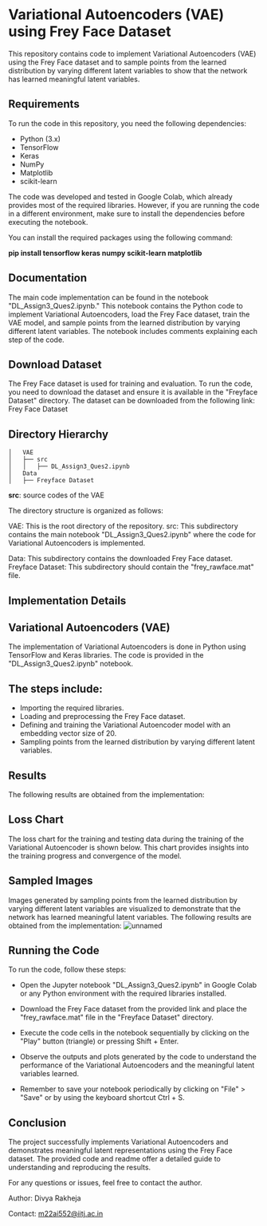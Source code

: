 # **Variational Autoencoders (VAE) using Frey Face Dataset**
This repository contains code to implement Variational Autoencoders (VAE) using the Frey Face dataset and to sample points from the learned distribution by varying different latent variables to show that the network has learned meaningful latent variables.

## Requirements
To run the code in this repository, you need the following dependencies:

- Python (3.x)
- TensorFlow
- Keras
- NumPy
- Matplotlib
- scikit-learn

The code was developed and tested in Google Colab, which already provides most of the required libraries. However, if you are running the code in a different environment, make sure to install the dependencies before executing the notebook.

You can install the required packages using the following command:

**pip install tensorflow keras numpy scikit-learn matplotlib**

## Documentation
The main code implementation can be found in the notebook "DL_Assign3_Ques2.ipynb." This notebook contains the Python code to implement Variational Autoencoders, load the Frey Face dataset, train the VAE model, and sample points from the learned distribution by varying different latent variables. The notebook includes comments explaining each step of the code.

## Download Dataset
The Frey Face dataset is used for training and evaluation. To run the code, you need to download the dataset and ensure it is available in the "Freyface Dataset" directory. The dataset can be downloaded from the following link: Frey Face Dataset

## Directory Hierarchy
```
│   VAE
│   ├── src
│   │   ├── DL_Assign3_Ques2.ipynb
│   Data
│   ├── Freyface Dataset
```  
**src**: source codes of the VAE

The directory structure is organized as follows:

VAE: This is the root directory of the repository.
src: This subdirectory contains the main notebook "DL_Assign3_Ques2.ipynb" where the code for Variational Autoencoders is implemented.

Data: This subdirectory contains the downloaded Frey Face dataset.
Freyface Dataset: This subdirectory should contain the "frey_rawface.mat" file.

## Implementation Details
## Variational Autoencoders (VAE)

The implementation of Variational Autoencoders is done in Python using TensorFlow and Keras libraries. The code is provided in the "DL_Assign3_Ques2.ipynb" notebook.

## The steps include:

*  Importing the required libraries.
*  Loading and preprocessing the Frey Face dataset.
*  Defining and training the Variational Autoencoder model with an embedding vector size of 20.
*  Sampling points from the learned distribution by varying different latent variables.


## Results

The following results are obtained from the implementation:

## Loss Chart
The loss chart for the training and testing data during the training of the Variational Autoencoder is shown below. This chart provides insights into the training progress and convergence of the model.

## Sampled Images
Images generated by sampling points from the learned distribution by varying different latent variables are visualized to demonstrate that the network has learned meaningful latent variables.
The following results are obtained from the implementation:
![unnamed](https://github.com/Divyarakheja/EditREADME-2/assets/132153971/58682c69-2970-42f5-9cb0-711bbdba71b3)


## Running the Code
To run the code, follow these steps:

*  Open the Jupyter notebook "DL_Assign3_Ques2.ipynb" in Google Colab or any Python environment with the required libraries installed.

*  Download the Frey Face dataset from the provided link and place the "frey_rawface.mat" file in the "Freyface Dataset" directory.

*  Execute the code cells in the notebook sequentially by clicking on the "Play" button (triangle) or pressing Shift + Enter.

*  Observe the outputs and plots generated by the code to understand the performance of the Variational Autoencoders and the meaningful latent variables learned.

*  Remember to save your notebook periodically by clicking on "File" > "Save" or by using the keyboard shortcut Ctrl + S.

## Conclusion
The project successfully implements Variational Autoencoders and demonstrates meaningful latent representations using the Frey Face dataset. The provided code and readme offer a detailed guide to understanding and reproducing the results.

For any questions or issues, feel free to contact the author.

Author: Divya Rakheja

Contact: m22ai552@iitj.ac.in

